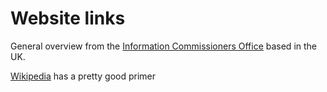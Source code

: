 # Website links


General overview from the [Information Commissioners Office](https://ico.org.uk/for-organisations/data-protection-reform/overview-of-the-gdpr/) based in the UK.

[Wikipedia](https://en.wikipedia.org/wiki/General_Data_Protection_Regulation) has a pretty good primer
